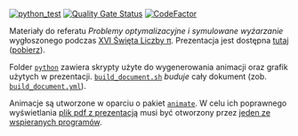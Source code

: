 [![python_test](https://github.com/vil02/pi2022/actions/workflows/python_test.yml/badge.svg)](https://github.com/vil02/pi2022/actions/workflows/python_test.yml)
[![Quality Gate Status](https://sonarcloud.io/api/project_badges/measure?project=vil02_pi2022&metric=alert_status)](https://sonarcloud.io/summary/new_code?id=vil02_pi2022)
[![CodeFactor](https://www.codefactor.io/repository/github/vil02/pi2022/badge)](https://www.codefactor.io/repository/github/vil02/pi2022)

Materiały do referatu _Problemy optymalizacyjne i symulowane wyżarzanie_ wygłoszonego podczas [XVI Święta Liczby &pi;](https://us.edu.pl/wydzial/wnst/wspolpraca/szkoly/swieto-liczby-pi/xvi-edycja/).
Prezentacja jest dostępna [tutaj](./generated/pi2022.pdf) ([pobierz](https://raw.githubusercontent.com/vil02/pi2022/master/generated/pi2022.pdf)).

Folder [`python`](./python) zawiera skrypty użyte do wygenerowania animacji oraz grafik użytych w prezentacji.
[`build_document.sh`](build_document.sh) _buduje_ cały dokument (zob. [`build_document.yml`](.github/workflows/build_document.yml)).

Animacje są utworzone w oparciu o pakiet [`animate`](https://ctan.org/pkg/animate).
W celu ich poprawnego wyświetlania [plik pdf z prezentacją](./generated/pi2022.pdf) musi być otworzony przez [jeden ze wspieranych programów](https://gitlab.com/agrahn/animate#requirements).
